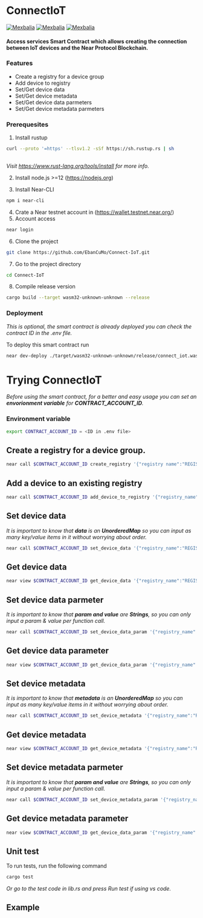 # **ConnectIoT**

[![Mexbalia](https://img.shields.io/badge/Mexbalia-ConnectIoT%20Smart%20Contract-blue)](https://mexbalia.com/connect-iot/)
[![Mexbalia](https://img.shields.io/badge/-Near%20Protocol-9cf)](https://near.org/)
[![Mexbalia](https://img.shields.io/badge/-near--sdk--rs-orange)](https://www.near-sdk.io/)

#### Access services **Smart Contract** which allows creating the **connection** between **IoT** devices and the **Near Protocol Blockchain**.


### Features

- Create a registry for a device group
- Add device to registry
- Set/Get device data
- Set/Get device metadata
- Set/Get device data parmeters
- Set/Get device metadata parmeters


### Prerequesites

1. Install rustup

```bash
curl --proto '=https' --tlsv1.2 -sSf https://sh.rustup.rs | sh
  
```

*Visit https://www.rust-lang.org/tools/install for more info.*

2. Install node.js >=12 (https://nodejs.org)
   
3. Install Near-CLI

```bash
npm i near-cli
 ```
4. Crate a Near testnet account in  (https://wallet.testnet.near.org/)
5. Account access

```bash
near login
  ```
6. Clone the project

```bash
git clone https://github.com/EbanCuMo/Connect-IoT.git
```
7. Go to the project directory

```bash
cd Connect-IoT
```
8. Compile release version
```bash
cargo build --target wasm32-unknown-unknown --release
```


### Deployment
*This is optional, the smart contract is already deployed
you can check the contract ID in the .env file.*

To deploy this smart contract run
```bash
near dev-deploy ./target/wasm32-unknown-unknown/release/connect_iot.wasm
```


# Trying ConnectIoT

*Before using the smart contract, for a better and easy usage you can set an **envorionment variable** 
for **CONTRACT_ACCOUNT_ID**.*

### Environment variable

```bash
export CONTRACT_ACCOUNT_ID = <ID in .env file>
```


## Create a registry for a device group.

```bash
near call $CONTRACT_ACCOUNT_ID create_registry '{"registry name":"REGISTRY_NAME"}' --acoountId OWNER_ACCOUNT_ID
```
## Add a device to an existing registry

```bash
near call $CONTRACT_ACCOUNT_ID add_device_to_registry '{"registry_name":"REGISTRY_NAME","device_name":"DEVICE_NAME","description":"DESCRIPTION"}' --acoountId OWNER_ACCOUNT_ID
```
## Set device data 

*It is important to know that **data** is an **UnorderedMap** so you can input as many key/value items in it without worrying about order.*

```bash
near call $CONTRACT_ACCOUNT_ID set_device_data '{"registry_name":"REGISTRY_NAME","device_name":"DEVICE_NAME","data":{"{}":"{}"}}' --acoountId OWNER_ACCOUNT_ID
```

## Get device data

```bash
near view $CONTRACT_ACCOUNT_ID get_device_data '{"registry_name":"REGISTRY_NAME","device_name":"DEVICE_NAME"}' --acoountId OWNER_ACCOUNT_ID
```
## Set device data parmeter 

*It is important to know that **param and value** are **Strings**, so you can only input a param & value per function call.*

```bash
near call $CONTRACT_ACCOUNT_ID set_device_data_param '{"registry_name":"REGISTRY_NAME","device_name":"DEVICE_NAME","param":"DATA_PARAMETER","value":"VALUE"}' --acoountId OWNER_ACCOUNT_ID
```
## Get device data parameter

```bash
near view $CONTRACT_ACCOUNT_ID get_device_data_param '{"registry_name":"REGISTRY_NAME","device_name":"DEVICE_NAME","param":"DATA_PARAMETER"}' --acoountId OWNER_ACCOUNT_ID
```
## Set device metadata 

*It is important to know that **metadata** is an **UnorderedMap** so you can input as many key/value items in it without worrying about order.*

```bash
near call $CONTRACT_ACCOUNT_ID set_device_metadata '{"registry_name":"REGISTRY_NAME","device_name":"DEVICE_NAME","metadata":{"{}":"{}"}}' --acoountId OWNER_ACCOUNT_ID
```
## Get device metadata

```bash
near view $CONTRACT_ACCOUNT_ID get_device_metadata '{"registry_name":"REGISTRY_NAME","device_name":"DEVICE_NAME"}' --acoountId OWNER_ACCOUNT_ID
```
## Set device metadata parmeter 

*It is important to know that **param and value** are **Strings**, so you can only input a param & value per function call.*

```bash
near call $CONTRACT_ACCOUNT_ID set_device_metadata_param '{"registry_name":"REGISTRY_NAME","device_name":"DEVICE_NAME","param":"METADATA_PARAMETER","value":"VALUE"}' --acoountId OWNER_ACCOUNT_ID
```
## Get device metadata parameter

```bash
near view $CONTRACT_ACCOUNT_ID get_device_data_param '{"registry_name":"REGISTRY_NAME","device_name":"DEVICE_NAME","param":"METADATA_PARAMETER"}' --acoountId OWNER_ACCOUNT_ID
```

## Unit test

To run tests, run the following command 
```bash
cargo test 
  ```
*Or go to the test code in lib.rs and press *Run test* if using vs code.*

## Example

